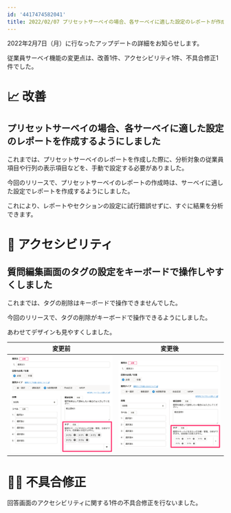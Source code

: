 ```yaml
---
id: '4417474582041'
title: 2022/02/07 プリセットサーベイの場合、各サーベイに適した設定のレポートが作成するようにしました 他2件
---
```

2022年2月7日（月）に行なったアップデートの詳細をお知らせします。

従業員サーベイ機能の変更点は、改善1件、アクセシビリティ1件、不具合修正1件でした。

# 📈 改善

## プリセットサーベイの場合、各サーベイに適した設定のレポートを作成するようにしました

これまでは、プリセットサーベイのレポートを作成した際に、分析対象の従業員項目や行列の表示項目などを、手動で設定する必要がありました。

今回のリリースで、プリセットサーベイのレポートの作成時は、サーベイに適した設定でレポートを作成するようにしました。

これにより、レポートやセクションの設定に試行錯誤せずに、すぐに結果を分析できます。

# 🎢 アクセシビリティ

## 質問編集画面のタグの設定をキーボードで操作しやすくしました

これまでは、タグの削除はキーボードで操作できませんでした。

今回のリリースで、タグの削除がキーボードで操作できるようにしました。

あわせてデザインも見やすくしました。

| 変更前 | 変更後 |
| --- | --- |
| ![](./upload_0c450d380ceb227d8fd0ca8e5e906bb5.png) | ![](./upload_f4e37c8949c34db27831280dd6542e4c.png) |

# 👨‍⚕️ 不具合修正

回答画面のアクセシビリティに関する1件の不具合修正を行ないました。
